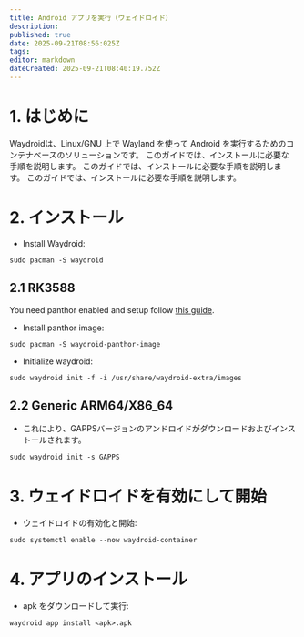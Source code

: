 ```yaml
---
title: Android アプリを実行（ウェイドロイド）
description:
published: true
date: 2025-09-21T08:56:025Z
tags:
editor: markdown
dateCreated: 2025-09-21T08:40:19.752Z
---
```


# 1. はじめに

Waydroidは、Linux/GNU 上で Wayland を使って Android を実行するためのコンテナベースのソリューションです。 このガイドでは、インストールに必要な手順を説明します。 このガイドでは、インストールに必要な手順を説明します。 このガイドでは、インストールに必要な手順を説明します。

# 2. インストール

- Install Waydroid:

```
sudo pacman -S waydroid
```

## 2.1 RK3588

You need panthor enabled and setup follow [this guide](/how-to/how-to-setup-panthor).

- Install panthor image:

```
sudo pacman -S waydroid-panthor-image
```

- Initialize waydroid:

```
sudo waydroid init -f -i /usr/share/waydroid-extra/images
```

## 2.2 Generic ARM64/X86_64

- これにより、GAPPSバージョンのアンドロイドがダウンロードおよびインストールされます。

```
sudo waydroid init -s GAPPS
```

# 3. ウェイドロイドを有効にして開始

- ウェイドロイドの有効化と開始:

```
sudo systemctl enable --now waydroid-container
```

# 4. アプリのインストール

- apk をダウンロードして実行:

```
waydroid app install <apk>.apk
```